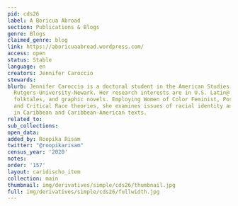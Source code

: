 ```yaml
---
pid: cds26
label: A Boricua Abroad
section: Publications & Blogs
genre: Blogs
claimed_genre: blog
link: https://aboricuaabroad.wordpress.com/
access: open
status: Stable
language: en
creators: Jennifer Caroccio
stewards:
blurb: Jennifer Caroccio is a doctoral student in the American Studies Program at
  Rutgers-University-Newark. Her research interests are in U.S. Latin@ culture & literature,
  folktales, and graphic novels. Employing Women of Color Feminist, Postcolonial,
  and Critical Race theories, she examines issues of racial identity and misogyny
  in Caribbean and Caribbean-American texts.
related_to:
sub_collections:
open_data:
added_by: Roopika Risam
twitter: "@roopikarisam"
census_year: '2020'
notes:
order: '157'
layout: caridischo_item
collection: main
thumbnail: img/derivatives/simple/cds26/thumbnail.jpg
full: img/derivatives/simple/cds26/fullwidth.jpg
---
```


